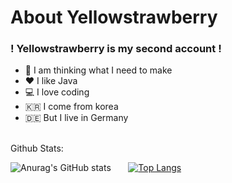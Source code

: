 # About Yellowstrawberry
### ! Yellowstrawberry is my second account !


- 🤔 I am thinking what I need to make
- ❤️ I like Java
- 💻 I love coding
- 🇰🇷 I come from korea
- 🇩🇪 But I live in Germany

<br/>
Github Stats: <br/>

![Anurag's GitHub stats](https://github-readme-stats.vercel.app/api?username=Yellowstrawberrys&show_icons=true&bg_color=30,fffb00,77ff00,00ffa6)  &nbsp;&nbsp;&nbsp;&nbsp;&nbsp;  [![Top Langs](https://github-readme-stats.vercel.app/api/top-langs/?username=Yellowstrawberrys&layout=compact)](https://github.com/anuraghazra/github-readme-stats)

